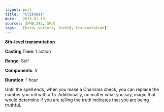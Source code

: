 ```yaml
---
layout: post
title:  "Glibness"
date:   2015-01-10
sources: [PHB.245, SRD]
tags:   [bard, warlock, level8, transmutation]
---
```


**8th-level transmutation**

**Casting Time**: 1 action

**Range**: Self

**Components**: V

**Duration**: 1 hour

Until the spell ends, when you make a Charisma check, you can replace the number you roll with a 15. Additionally, no matter what you say, magic that would determine if you are telling the truth indicates that you are being truthful.
